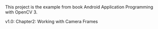 This project is the example from book Android Application Programming with OpenCV 3.

v1.0: Chapter2: Working with Camera Frames
